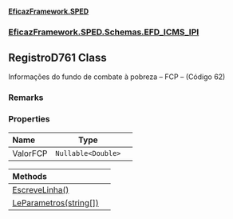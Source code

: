 #### [EficazFramework.SPED](EficazFrameworkSPED.md 'EficazFramework SPED')
### [EficazFramework.SPED.Schemas.EFD_ICMS_IPI](EficazFramework.SPED.Schemas.EFD_ICMS_IPI.md 'EficazFramework.SPED.Schemas.EFD_ICMS_IPI')

## RegistroD761 Class

Informações do fundo de combate à pobreza – FCP – (Código 62)

### Remarks
### Properties

| Name | Type | |
| :--- | :---: | :--- |
| ValorFCP | `Nullable<Double>` |  |

| Methods | |
| :--- | :--- |
| [EscreveLinha()](EficazFramework.SPED.Schemas.EFD_ICMS_IPI/RegistroD761/EscreveLinha().md 'EficazFramework.SPED.Schemas.EFD_ICMS_IPI.RegistroD761.EscreveLinha()') | |
| [LeParametros(string[])](EficazFramework.SPED.Schemas.EFD_ICMS_IPI/RegistroD761/LeParametros(string[]).md 'EficazFramework.SPED.Schemas.EFD_ICMS_IPI.RegistroD761.LeParametros(string[])') | |
